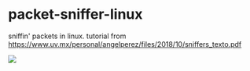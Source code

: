 # packet-sniffer-linux
sniffin' packets in linux.
tutorial from https://www.uv.mx/personal/angelperez/files/2018/10/sniffers_texto.pdf

![](https://github.com/packet-sniffer-linux/cat.gif)
